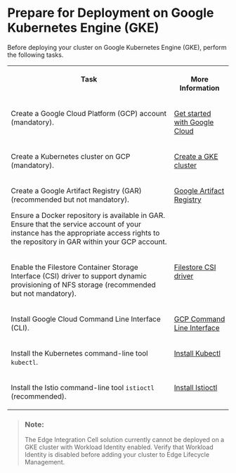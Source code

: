 <!-- loio24a1e564506d4365a8ab64be2835628d -->

# Prepare for Deployment on Google Kubernetes Engine \(GKE\)

Before deploying your cluster on Google Kubernetes Engine \(GKE\), perform the following tasks.


<table>
<tr>
<th valign="top">

Task

</th>
<th valign="top">

More Information

</th>
</tr>
<tr>
<td valign="top">

Create a Google Cloud Platform \(GCP\) account \(mandatory\).

</td>
<td valign="top">

[Get started with Google Cloud](https://cloud.google.com/docs/get-started)

</td>
</tr>
<tr>
<td valign="top">

Create a Kubernetes cluster on GCP \(mandatory\).

</td>
<td valign="top">

[Create a GKE cluster](https://cloud.google.com/kubernetes-engine/docs/quickstarts/create-cluster)

</td>
</tr>
<tr>
<td valign="top">

Create a Google Artifact Registry \(GAR\) \(recommended but not mandatory\).

Ensure a Docker repository is available in GAR. Ensure that the service account of your instance has the appropriate access rights to the repository in GAR within your GCP account.

</td>
<td valign="top">

[Google Artifact Registry](https://cloud.google.com/artifact-registry/docs)

</td>
</tr>
<tr>
<td valign="top">

Enable the Filestore Container Storage Interface \(CSI\) driver to support dynamic provisioning of NFS storage \(recommended but not mandatory\).

</td>
<td valign="top">

[Filestore CSI driver](https://cloud.google.com/kubernetes-engine/docs/how-to/persistent-volumes/filestore-csi-driver)

</td>
</tr>
<tr>
<td valign="top">

Install Google Cloud Command Line Interface \(CLI\).

</td>
<td valign="top">

[GCP Command Line Interface](https://cloud.google.com/sdk/docs/install)

</td>
</tr>
<tr>
<td valign="top">

Install the Kubernetes command-line tool `kubectl`.

</td>
<td valign="top">

[Install Kubectl](https://cloud.google.com/kubernetes-engine/docs/how-to/cluster-access-for-kubectl)

</td>
</tr>
<tr>
<td valign="top">

Install the Istio command-line tool `istioctl` \(recommended\).

</td>
<td valign="top">

[Install Istioctl](https://istio.io/latest/docs/ops/diagnostic-tools/istioctl/)

</td>
</tr>
</table>

> ### Note:  
> The Edge Integration Cell solution currently cannot be deployed on a GKE cluster with Workload Identity enabled. Verify that Workload Identity is disabled before adding your cluster to Edge Lifecycle Management.

